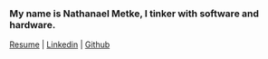 ### My name is Nathanael Metke, I tinker with software and hardware.

[Resume](/resume1.pdf) | 
[Linkedin](https://www.linkedin.com/in/nathanael-metke/)  | 
[Github](https://github.com/nqmetke)


